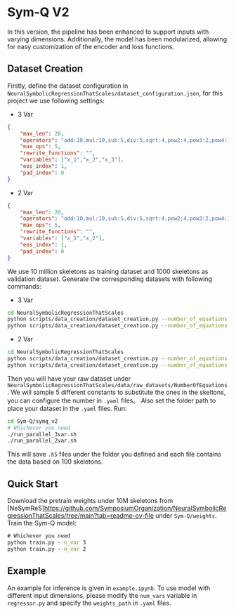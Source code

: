 # Sym-Q V2

In this version, the pipeline has been enhanced to support inputs with varying dimensions. Additionally, the model has been modularized, allowing for easy customization of the encoder and loss functions.

## Dataset Creation

Firstly, define the dataset configuration in `NeuralSymbolicRegressionThatScales/dataset_configuration.json`, for this project we use following settings:

- 3 Var

```json
{
    "max_len": 20,
    "operators": "add:10,mul:10,sub:5,div:5,sqrt:4,pow2:4,pow3:2,pow4:1,pow5:1,ln:4,exp:4,sin:4,cos:4,tan:4",
    "max_ops": 5,
    "rewrite_functions": "",
    "variables": ["x_1","x_2","x_3"], 
    "eos_index": 1,
    "pad_index": 0
}
```

- 2 Var

```json
{
    "max_len": 20,
    "operators": "add:10,mul:10,sub:5,div:5,sqrt:4,pow2:4,pow3:2,pow4:1,pow5:1,ln:4,exp:4,sin:4,cos:4,tan:4",
    "max_ops": 5,
    "rewrite_functions": "",
    "variables": ["x_1","x_2"], 
    "eos_index": 1,
    "pad_index": 0
}
```

We use 10 million skeletons as training dataset and 1000 skeletons as validation dataset. Generate the corresponding datasets with following commands:

- 3 Var

```bash
cd NeuralSymbolicRegressionThatScales
python scripts/data_creation/dataset_creation.py --number_of_equations 10000000 --no-debug
python scripts/data_creation/dataset_creation.py --number_of_equations 1000 --no-debug
```

- 2 Var

```bash
cd NeuralSymbolicRegressionThatScales
python scripts/data_creation/dataset_creation.py --number_of_equations 1000000 --no-debug
python scripts/data_creation/dataset_creation.py --number_of_equations 500 --no-debug
```

Then you will have your raw dataset under `NeuralSymbolicRegressionThatScales/data/raw_datasets/NumberOfEquations`. We will sample 5 different constants to substitute the ones in the skeltons, you can configure the number in `.yaml` files。 Also set the folder path to place your dataset in the `.yaml` files. Run:

```bash
cd Sym-Q/symq_v2
# Whichever you need
./run_parallel_3var.sh
./run_parallel_2var.sh
```

This will save `.h5` files under the folder you defined and each file contains the data based on 100 skeletons.

## Quick Start

Download the pretrain weights under 10M skeletons from [NeSymReS]<https://github.com/SymposiumOrganization/NeuralSymbolicRegressionThatScales/tree/main?tab=readme-ov-file> under `Sym-Q/weights`.
Train the Sym-Q model:

```cmd
# Whichever you need
python train.py --n_var 3
python train.py --n_var 2
```

## Example

An example for inference is given in `example.ipynb`. To use model with different input dimensions, please modify the `num_vars` variable in `regressor.py` and specify the `weights_path` in `.yaml` files.
